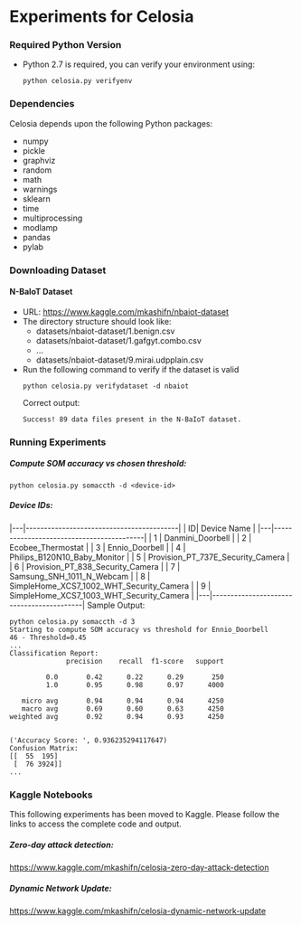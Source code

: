 # Experiments for Celosia

### Required Python Version
* Python 2.7 is required, you can verify your environment using:
  ```
  python celosia.py verifyenv
  ```
### Dependencies
Celosia depends upon the following Python packages:
  * numpy
  * pickle
  * graphviz
  * random
  * math
  * warnings
  * sklearn
  * time
  * multiprocessing
  * modlamp
  * pandas
  * pylab

  
### Downloading Dataset
#### N-BaIoT Dataset
* URL: https://www.kaggle.com/mkashifn/nbaiot-dataset
* The directory structure should look like:<br>
  - datasets/nbaiot-dataset/1.benign.csv
  - datasets/nbaiot-dataset/1.gafgyt.combo.csv
  - ...
  - datasets/nbaiot-dataset/9.mirai.udpplain.csv
* Run the following command to verify if the dataset is valid
  ```
  python celosia.py verifydataset -d nbaiot
  ```
  Correct output:
  ```
  Success! 89 data files present in the N-BaIoT dataset.
  ```

### Running Experiments
##### Compute SOM accuracy vs chosen threshold:
  ```
  python celosia.py somaccth -d <device-id>
  ```
  ##### Device IDs:
  |---|------------------------------------------|
  | ID| Device Name                              |
  |---|------------------------------------------|
  | 1 | Danmini_Doorbell                         |
  | 2 | Ecobee_Thermostat                        |
  | 3 | Ennio_Doorbell                           |
  | 4 | Philips_B120N10_Baby_Monitor             |
  | 5 | Provision_PT_737E_Security_Camera        |
  | 6 | Provision_PT_838_Security_Camera         |
  | 7 | Samsung_SNH_1011_N_Webcam                |
  | 8 | SimpleHome_XCS7_1002_WHT_Security_Camera |
  | 9 | SimpleHome_XCS7_1003_WHT_Security_Camera |
  |---|------------------------------------------|
  Sample Output:
  ```
  python celosia.py somaccth -d 3
  Starting to compute SOM accuracy vs threshold for Ennio_Doorbell
  46 - Threshold=0.45
  ...
  Classification Report: 
                precision    recall  f1-score   support

           0.0       0.42      0.22      0.29       250
           1.0       0.95      0.98      0.97      4000

     micro avg       0.94      0.94      0.94      4250
     macro avg       0.69      0.60      0.63      4250
  weighted avg       0.92      0.94      0.93      4250


  ('Accuracy Score: ', 0.936235294117647)
  Confusion Matrix: 
  [[  55  195]
   [  76 3924]]
  ...
  ```
### Kaggle Notebooks

This following experiments has been moved to Kaggle. Please follow the links to access the complete code and output.
##### Zero-day attack detection:
  
  https://www.kaggle.com/mkashifn/celosia-zero-day-attack-detection

##### Dynamic Network Update:
  https://www.kaggle.com/mkashifn/celosia-dynamic-network-update